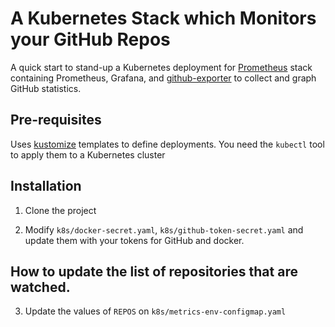 # A Kubernetes Stack which Monitors your GitHub Repos
A quick start to stand-up a Kubernetes deployment for [Prometheus](http://prometheus.io/) stack containing Prometheus, Grafana, and  [github-exporter](https://github.com/infinityworksltd/github-exporter) to collect and graph GitHub statistics.

## Pre-requisites
Uses [kustomize](https://kustomize.io/) templates to define deployments. You need the `kubectl` tool to apply them to a Kubernetes cluster

## Installation
1. Clone the project

2. Modify `k8s/docker-secret.yaml`, `k8s/github-token-secret.yaml` and update them with your tokens for GitHub and docker. 

## How to update the list of repositories that are watched.

3. Update the values of `REPOS` on `k8s/metrics-env-configmap.yaml`